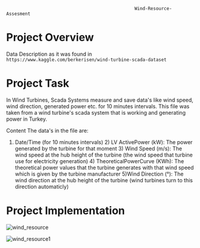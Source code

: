                                                     Wind-Resource-Assesment
# Project Overview
Data Description as it was found in `https://www.kaggle.com/berkerisen/wind-turbine-scada-dataset`

# Project Task

In Wind Turbines, Scada Systems measure and save data's like wind speed, wind direction, generated power etc. for 10 minutes intervals. This file was taken from a wind turbine's scada system that is working and generating power in Turkey.

Content The data's in the file are:

1) Date/Time (for 10 minutes intervals) 2) LV ActivePower (kW): The power generated by the turbine for that moment 3) Wind Speed (m/s): The wind speed at the hub height of the turbine (the wind speed that turbine use for electricity generation) 4) TheoreticalPowerCurve (KWh): The theoretical power values that the turbine generates with that wind speed which is given by the turbine manufacturer 5)Wind Direction (°): The wind direction at the hub height of the turbine (wind turbines turn to this direction automaticly)

# Project Implementation
 
![wind_resource](https://user-images.githubusercontent.com/50584494/84711195-0abe7380-af66-11ea-84d0-4c1812d940c7.png)


![wind_resource1](https://user-images.githubusercontent.com/50584494/84711199-0c883700-af66-11ea-97e7-ceb46f2668de.png)

